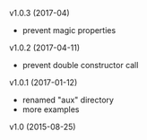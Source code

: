 v1.0.3 (2017-04)
* prevent magic properties

v1.0.2 (2017-04-11)
* prevent double constructor call

v1.0.1 (2017-01-12)
* renamed "aux" directory
* more examples

v1.0 (2015-08-25)

